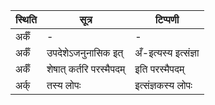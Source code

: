 | स्थिति | सूत्र | टिप्पणी |
| ----- | ------- | ------ |
| अर्कँ | - | - |
| अर्कँ | उपदेशेऽजनुनासिक इत् | अँ-इत्यस्य इत्संज्ञा |
| अर्कँ | शेषात् कर्तरि परस्मैपदम् | इति परस्मैपदम् |
| अर्क् | तस्य लोपः | इत्संज्ञकस्य लोपः |
